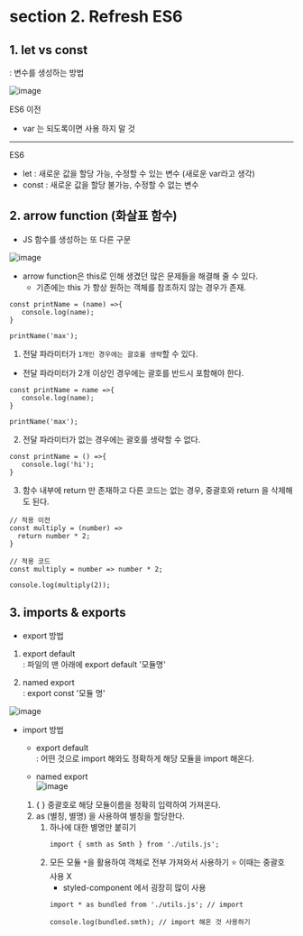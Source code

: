 # section 2. Refresh ES6

## 1. let vs const

: 변수를 생성하는 방법

![image](https://user-images.githubusercontent.com/63600953/171801923-748b3767-c9e0-46f7-a76e-5e18ee403045.png)

ES6 이전
* var 는 되도록이면 사용 하지 말 것
---
ES6
* let : 새로운 값을 할당 가능, 수정할 수 있는 변수 (새로운 var라고 생각)
* const : 새로운 값을 할당 불가능, 수정할 수 없는 변수

## 2. arrow function (화살표 함수)

* JS 함수를 생성하는 또 다른 구문 

![image](https://user-images.githubusercontent.com/63600953/171802283-e6950357-c4ee-4304-92a3-c5fa1de09c0f.png)

* arrow function은 this로 인해 생겼던 많은 문제들을 해결해 줄 수 있다. 
    * 기존에는 this 가 항상 원하는 객체를 참조하지 않는 경우가 존재. 
    
```
const printName = (name) =>{
   console.log(name); 
}

printName('max');
```

1. 전달 파라미터가 `1개인 경우에는 괄호를 생략`할 수 있다.  
  * 전달 파라미터가 2개 이상인 경우에는 괄호를 반드시 포함해야 한다. 
```
const printName = name =>{
   console.log(name); 
}

printName('max');
```

2. 전달 파라미터가 없는 경우에는 괄호를 생략할 수 없다. 
```
const printName = () =>{
   console.log('hi'); 
}
```

3. 함수 내부에 return 만 존재하고 다른 코드는 없는 경우, 중괄호와 return 을 삭제해도 된다.
```
// 적용 이전
const multiply = (number) =>
  return number * 2; 
}

// 적용 코드
const multiply = number => number * 2; 

console.log(multiply(2));
```

## 3. imports & exports 

* export 방법
1. export default<br/>
   : 파일의 맨 아래에 export default '모듈명'<br/>


2. named export<br/>
   : export const '모듈 명'<br/> 

![image](https://user-images.githubusercontent.com/63600953/171806302-6b5b06fd-8c78-483a-b9f2-b935e5c6e886.png)

* import 방법

  * export default <br/>
  : 어떤 것으로 import 해와도 정확하게 해당 모듈을 import 해온다. 
    
  * named export <br/>
    ![image](https://user-images.githubusercontent.com/63600953/171807064-0ce2574e-a39d-41d7-8eec-b6e97b8284d1.png)

  1. {  } 중괄호로 해당 모듈이름을 정확히 입력하여 가져온다.
  2. as (별칭, 별명) 을 사용하여 별칭을 할당한다.
      1. 하나에 대한 별명만 붙히기
          ```
         import { smth as Smth } from './utils.js';
          ```
      2. 모든 모듈 `*`을 활용하여 객체로 전부 가져와서 사용하기
         ⭐ 이때는 중괄호 사용 X 
         * styled-component 에서 굉장히 많이 사용
          ```
          import * as bundled from './utils.js'; // import
         
          console.log(bundled.smth); // import 해온 것 사용하기
          ```
         
